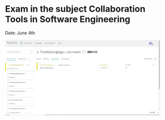 # Exam in the subject Collaboration Tools in Software Engineering
Date: June 4th

![alt text](Boldin/examimage.JPG)

